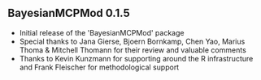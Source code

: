 ## BayesianMCPMod 0.1.5

- Initial release of the 'BayesianMCPMod' package
- Special thanks to Jana Gierse, Bjoern Bornkamp, Chen Yao, Marius Thoma & Mitchell Thomann for their review and valuable comments
- Thanks to Kevin Kunzmann for supporting around the R infrastructure and Frank Fleischer for methodological support
